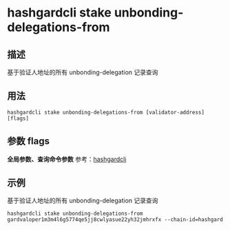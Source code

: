 # hashgardcli stake unbonding-delegations-from

## 描述

基于验证人地址的所有 unbonding-delegation 记录查询

## 用法

```
hashgardcli stake unbonding-delegations-from [validator-address] [flags]
```

## 参数 flags

**全局参数、查询命令参数** 参考：[hashgardcli](../README.md)

## 示例

基于验证人地址的所有 unbonding-delegation 记录查询

```
hashgardcli stake unbonding-delegations-from gardvaloper1m3m4l6g5774qe5jj8cwlyasue22yh32jmhrxfx --chain-id=hashgard
```
